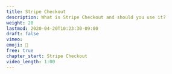 ```yaml
---
title: Stripe Checkout
description: What is Stripe Checkout and should you use it?
weight: 20
lastmod: 2020-04-20T10:23:30-09:00
draft: false
vimeo: 
emoji: 🛒
free: true
chapter_start: Stripe Checkout
video_length: 1:00
---
```

